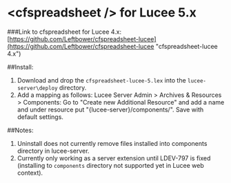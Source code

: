 # \<cfspreadsheet /> for Lucee 5.x

###Link to cfspreadsheet for Lucee 4.x:
[https://github.com/Leftbower/cfspreadsheet-lucee](https://github.com/Leftbower/cfspreadsheet-lucee "cfspreadsheet-lucee 4.x")

##Install:
1. Download and drop the `cfspreadsheet-lucee-5.lex` into the `lucee-server\deploy` directory.
1. Add a mapping as follows: Lucee Server Admin > Archives & Resources > Components: Go to "Create new Additional Resource" and add a name and under resource put "{lucee-server}/components/". Save with default settings.

##Notes:
1. Uninstall does not currently remove files installed into components directory in lucee-server.
1. Currently only working as a server extension until LDEV-797 is fixed (installing to `components` directory not supported yet in Lucee web context).